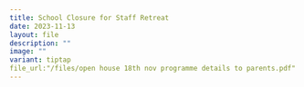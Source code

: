 ```yaml
---
title: School Closure for Staff Retreat
date: 2023-11-13
layout: file
description: ""
image: ""
variant: tiptap
file_url:"/files/open house 18th nov programme details to parents.pdf" 
---
```

